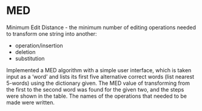 # MED
Minimum Edit Distance - the minimum number of editing operations needed to transform one string into another:
- operation/insertion
- deletion
- substitution

Implemented a MED algorithm with a simple user interface, which is taken input as a ‘word’ and lists its first five alternative correct words (list nearest 5-words) using the dictionary given.
The MED value of transforming from the first to the second word was found for the given two, and the steps were shown in the table. The names of the operations that needed to be made were written.
